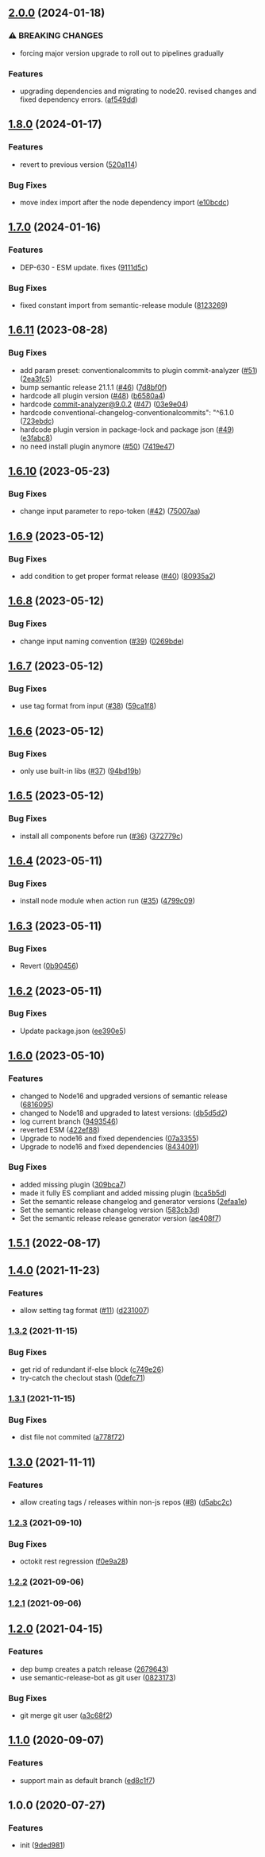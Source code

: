 ## [2.0.0](https://github.com/playstudios/action-release-action/compare/v1.8.0...v2.0.0) (2024-01-18)


### ⚠ BREAKING CHANGES

* forcing major version upgrade to roll out to pipelines gradually

### Features

* upgrading dependencies and migrating to node20. revised changes and fixed dependency errors. ([af549dd](https://github.com/playstudios/action-release-action/commit/af549dd85ff057213022d13a4cd2654d6c323b6c))

## [1.8.0](https://github.com/playstudios/action-release-action/compare/v1.7.0...v1.8.0) (2024-01-17)


### Features

* revert to previous version ([520a114](https://github.com/playstudios/action-release-action/commit/520a114bdc1d3d9bc8c4d4cc0ac0632c5dc1df25))


### Bug Fixes

* move index import after the node dependency import ([e10bcdc](https://github.com/playstudios/action-release-action/commit/e10bcdc56286559682cc0ee39a96d1aa63349d9d))

## [1.7.0](https://github.com/playstudios/action-release-action/compare/v1.6.11...v1.7.0) (2024-01-16)


### Features

* DEP-630 - ESM update. fixes ([9111d5c](https://github.com/playstudios/action-release-action/commit/9111d5c75d8a8d65359c91e1ad820ff63039b560))


### Bug Fixes

* fixed constant import from semantic-release module ([8123269](https://github.com/playstudios/action-release-action/commit/8123269fa3bb5c6a6cada8ee99bbe20799c28af3))

## [1.6.11](https://github.com/playstudios/action-release-action/compare/v1.6.10...v1.6.11) (2023-08-28)


### Bug Fixes

* add param preset: conventionalcommits to plugin commit-analyzer ([#51](https://github.com/playstudios/action-release-action/issues/51)) ([2ea3fc5](https://github.com/playstudios/action-release-action/commit/2ea3fc536aaf42a7d1271bbfd0d5c3cefb6019ac))
* bump semantic release 21.1.1 ([#46](https://github.com/playstudios/action-release-action/issues/46)) ([7d8bf0f](https://github.com/playstudios/action-release-action/commit/7d8bf0f0574fe8ace5aacf32280f558ce1760c56))
* hardcode all plugin version ([#48](https://github.com/playstudios/action-release-action/issues/48)) ([b6580a4](https://github.com/playstudios/action-release-action/commit/b6580a45b4bf6fd87b23bb0081c208a7dfeae6ae))
* hardcode commit-analyzer@9.0.2 ([#47](https://github.com/playstudios/action-release-action/issues/47)) ([03e9e04](https://github.com/playstudios/action-release-action/commit/03e9e04ea5aa88adf816999dcfc0365211e96c68))
* hardcode conventional-changelog-conventionalcommits": "^6.1.0 ([723ebdc](https://github.com/playstudios/action-release-action/commit/723ebdc954d1e98c2c2b4b7119f78b9472083ba0))
* hardcode plugin version in package-lock and package json ([#49](https://github.com/playstudios/action-release-action/issues/49)) ([e3fabc8](https://github.com/playstudios/action-release-action/commit/e3fabc8cebbf586b521242d10499784d40265ec6))
* no need install plugin anymore ([#50](https://github.com/playstudios/action-release-action/issues/50)) ([7419e47](https://github.com/playstudios/action-release-action/commit/7419e47c0b9f16454bac98630754da9d3a05e39d))

## [1.6.10](https://github.com/playstudios/action-release-action/compare/v1.6.9...v1.6.10) (2023-05-23)


### Bug Fixes

* change input parameter to repo-token ([#42](https://github.com/playstudios/action-release-action/issues/42)) ([75007aa](https://github.com/playstudios/action-release-action/commit/75007aa26a5c93361ed907e663c1c9fde650c726))

## [1.6.9](https://github.com/playstudios/action-release-action/compare/v1.6.8...v1.6.9) (2023-05-12)


### Bug Fixes

* add condition to get proper format release ([#40](https://github.com/playstudios/action-release-action/issues/40)) ([80935a2](https://github.com/playstudios/action-release-action/commit/80935a22f0a7a70c86c6b627e6fcb852a5602ece))

## [1.6.8](https://github.com/playstudios/action-release-action/compare/v1.6.7...v1.6.8) (2023-05-12)


### Bug Fixes

* change input naming convention ([#39](https://github.com/playstudios/action-release-action/issues/39)) ([0269bde](https://github.com/playstudios/action-release-action/commit/0269bde12e44f7a2269d142953fc2f4192be4458))

## [1.6.7](https://github.com/playstudios/action-release-action/compare/v1.6.6...v1.6.7) (2023-05-12)


### Bug Fixes

* use tag format from input ([#38](https://github.com/playstudios/action-release-action/issues/38)) ([59ca1f8](https://github.com/playstudios/action-release-action/commit/59ca1f8dbc3ff16e163c33efc905d6c9237235d8))

## [1.6.6](https://github.com/playstudios/action-release-action/compare/v1.6.5...v1.6.6) (2023-05-12)


### Bug Fixes

* only use built-in libs ([#37](https://github.com/playstudios/action-release-action/issues/37)) ([94bd19b](https://github.com/playstudios/action-release-action/commit/94bd19b0169e5c45733c24d972e72ae136f6e83e))

## [1.6.5](https://github.com/playstudios/action-release-action/compare/v1.6.4...v1.6.5) (2023-05-12)


### Bug Fixes

* install all components before run ([#36](https://github.com/playstudios/action-release-action/issues/36)) ([372779c](https://github.com/playstudios/action-release-action/commit/372779c1344dde957eb2c6b8518f852cf3e5fbce))

## [1.6.4](https://github.com/playstudios/action-release-action/compare/v1.6.3...v1.6.4) (2023-05-11)


### Bug Fixes

* install node module when action run ([#35](https://github.com/playstudios/action-release-action/issues/35)) ([4799c09](https://github.com/playstudios/action-release-action/commit/4799c09c7abe418a1970808695d0c3302736ba9e))

## [1.6.3](https://github.com/playstudios/action-release-action/compare/v1.6.2...v1.6.3) (2023-05-11)


### Bug Fixes

* Revert ([0b90456](https://github.com/playstudios/action-release-action/commit/0b90456a092083cbaf63326fe6d45ac3d61bb5cd))

## [1.6.2](https://github.com/playstudios/action-release-action/compare/v1.6.1...v1.6.2) (2023-05-11)


### Bug Fixes

* Update package.json ([ee390e5](https://github.com/playstudios/action-release-action/commit/ee390e5bc2b29f58fca33eb0c7347cdec0bf0b85))

## [1.6.0](https://github.com/playstudios/action-release-action/compare/v1.5.1...v1.6.0) (2023-05-10)


### Features

* changed to Node16 and upgraded versions of semantic release ([6816095](https://github.com/playstudios/action-release-action/commit/6816095578ba13aa13b88c3acd94d5fccca3d3d8))
* changed to Node18 and upgraded to latest versions: ([db5d5d2](https://github.com/playstudios/action-release-action/commit/db5d5d25dc27ebc27efc5e3fbf2c0b294974b69d))
* log current branch ([9493546](https://github.com/playstudios/action-release-action/commit/9493546a14598d6fc0e77427d26e9c9bd79ea310))
* reverted ESM ([422ef88](https://github.com/playstudios/action-release-action/commit/422ef88be7ec917eff75b45db40f84e81a61f02d))
* Upgrade to node16 and fixed dependencies ([07a3355](https://github.com/playstudios/action-release-action/commit/07a3355acadd37b2d2167184a523300b8ad59f9e))
* Upgrade to node16 and fixed dependencies ([8434091](https://github.com/playstudios/action-release-action/commit/84340917b2a329e93a3d5bb8aac915e66a991f0b))


### Bug Fixes

* added missing plugin ([309bca7](https://github.com/playstudios/action-release-action/commit/309bca7382ec8bc5edcb45bfd62d11d7d962ebcc))
* made it fully ES compliant and added missing plugin ([bca5b5d](https://github.com/playstudios/action-release-action/commit/bca5b5dfe6b6ebe304828b3271e080e825d37d58))
* Set the semantic release changelog and generator versions ([2efaa1e](https://github.com/playstudios/action-release-action/commit/2efaa1eec3010a953bbd4bf3a16e6dd24eaecee6))
* Set the semantic release changelog version ([583cb3d](https://github.com/playstudios/action-release-action/commit/583cb3d61cb455b1b168caf1125b5d3ef03d7c26))
* Set the semantic release release generator version ([ae408f7](https://github.com/playstudios/action-release-action/commit/ae408f72b68369fb7d77a4d8394997725124e8ac))

## [1.5.1](https://github.com/playstudios/action-release-action/compare/v1.5.0...v1.5.1) (2022-08-17)

## [1.4.0](https://github.com/playstudios/action-release-action/compare/v1.3.2...v1.4.0) (2021-11-23)


### Features

* allow setting tag format ([#11](https://github.com/playstudios/action-release-action/issues/11)) ([d231007](https://github.com/playstudios/action-release-action/commit/d231007affeb9eb49b4453a136974fad3b63d900))

### [1.3.2](https://github.com/playstudios/action-release-action/compare/v1.3.1...v1.3.2) (2021-11-15)


### Bug Fixes

* get rid of redundant if-else block ([c749e26](https://github.com/playstudios/action-release-action/commit/c749e26b6a6f6cddfcfcf3da4362c9bc0899692f))
* try-catch the checlout stash ([0defc71](https://github.com/playstudios/action-release-action/commit/0defc714a166479b61b12777efc83de92592a779))

### [1.3.1](https://github.com/playstudios/action-release-action/compare/v1.3.0...v1.3.1) (2021-11-15)


### Bug Fixes

* dist file not commited ([a778f72](https://github.com/playstudios/action-release-action/commit/a778f7227153ed597d62fe749997673fa943ba57))

## [1.3.0](https://github.com/playstudios/action-release-action/compare/v1.2.3...v1.3.0) (2021-11-11)


### Features

* allow creating tags / releases within non-js repos ([#8](https://github.com/playstudios/action-release-action/issues/8)) ([d5abc2c](https://github.com/playstudios/action-release-action/commit/d5abc2cb44b6bba9d9e89475e50c4ca31be275d0))

### [1.2.3](https://github.com/playstudios/action-release-action/compare/v1.2.2...v1.2.3) (2021-09-10)


### Bug Fixes

* octokit rest regression ([f0e9a28](https://github.com/playstudios/action-release-action/commit/f0e9a2812c5121f302bdf8f02864583841159202))

### [1.2.2](https://github.com/playstudios/action-release-action/compare/v1.2.1...v1.2.2) (2021-09-06)

### [1.2.1](https://github.com/playstudios/action-release-action/compare/v1.2.0...v1.2.1) (2021-09-06)

## [1.2.0](https://github.com/playstudios/action-release-action/compare/v1.1.0...v1.2.0) (2021-04-15)


### Features

* dep bump creates a patch release ([2679643](https://github.com/playstudios/action-release-action/commit/2679643b309056aca34e8a3e1d4e96390a66fcf5))
* use semantic-release-bot as git user ([0823173](https://github.com/playstudios/action-release-action/commit/0823173b2371545209644c6ffd67dc91cb248ed0))


### Bug Fixes

* git merge git user ([a3c68f2](https://github.com/playstudios/action-release-action/commit/a3c68f20fa42ac2545bb5041e05096cd690df250))

## [1.1.0](https://github.com/playstudios/action-release-action/compare/v1.0.0...v1.1.0) (2020-09-07)


### Features

* support main as default branch ([ed8c1f7](https://github.com/playstudios/action-release-action/commit/ed8c1f77b5b2f81e436e7d942d03be52262a101a))

## 1.0.0 (2020-07-27)


### Features

* init ([9ded981](https://github.com/playstudios/action-release-action/commit/9ded981167a822777faba68ea21ab2c85b198c55))
